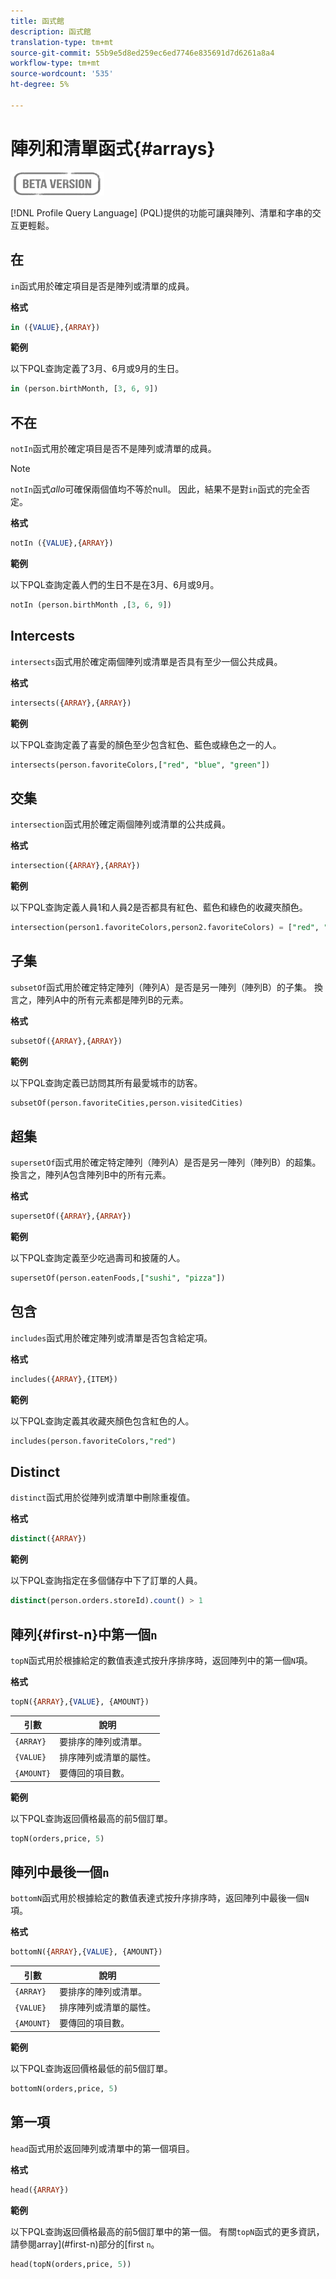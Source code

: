 ```yaml
---
title: 函式館
description: 函式館
translation-type: tm+mt
source-git-commit: 55b9e5d8ed259ec6ed7746e835691d7d6261a8a4
workflow-type: tm+mt
source-wordcount: '535'
ht-degree: 5%

---
```


# 陣列和清單函式{#arrays}

![](../../assets/do-not-localize/badge.png)

[!DNL Profile Query Language] (PQL)提供的功能可讓與陣列、清單和字串的交互更輕鬆。

## 在

`in`函式用於確定項目是否是陣列或清單的成員。

**格式**

```sql
in ({VALUE},{ARRAY})
```

**範例**

以下PQL查詢定義了3月、6月或9月的生日。

```sql
in (person.birthMonth, [3, 6, 9])
```

## 不在

`notIn`函式用於確定項目是否不是陣列或清單的成員。

>[!NOTE]
>
>`notIn`函式&#x200B;*allo*&#x200B;可確保兩個值均不等於null。 因此，結果不是對`in`函式的完全否定。

**格式**

```sql
notIn ({VALUE},{ARRAY})
```

**範例**

以下PQL查詢定義人們的生日不是在3月、6月或9月。

```sql
notIn (person.birthMonth ,[3, 6, 9])
```

## Intercests

`intersects`函式用於確定兩個陣列或清單是否具有至少一個公共成員。

**格式**

```sql
intersects({ARRAY},{ARRAY})
```

**範例**

以下PQL查詢定義了喜愛的顏色至少包含紅色、藍色或綠色之一的人。

```sql
intersects(person.favoriteColors,["red", "blue", "green"])
```

## 交集

`intersection`函式用於確定兩個陣列或清單的公共成員。

**格式**

```sql
intersection({ARRAY},{ARRAY})
```

**範例**

以下PQL查詢定義人員1和人員2是否都具有紅色、藍色和綠色的收藏夾顏色。

```sql
intersection(person1.favoriteColors,person2.favoriteColors) = ["red", "blue", "green"]
```

## 子集

`subsetOf`函式用於確定特定陣列（陣列A）是否是另一陣列（陣列B）的子集。 換言之，陣列A中的所有元素都是陣列B的元素。

**格式**

```sql
subsetOf({ARRAY},{ARRAY})
```

**範例**

以下PQL查詢定義已訪問其所有最愛城市的訪客。

```sql
subsetOf(person.favoriteCities,person.visitedCities)
```

## 超集

`supersetOf`函式用於確定特定陣列（陣列A）是否是另一陣列（陣列B）的超集。 換言之，陣列A包含陣列B中的所有元素。

**格式**

```sql
supersetOf({ARRAY},{ARRAY})
```

**範例**

以下PQL查詢定義至少吃過壽司和披薩的人。

```sql
supersetOf(person.eatenFoods,["sushi", "pizza"])
```

## 包含

`includes`函式用於確定陣列或清單是否包含給定項。

**格式**

```sql
includes({ARRAY},{ITEM})
```

**範例**

以下PQL查詢定義其收藏夾顏色包含紅色的人。

```sql
includes(person.favoriteColors,"red")
```

## Distinct

`distinct`函式用於從陣列或清單中刪除重複值。

**格式**

```sql
distinct({ARRAY})
```

**範例**

以下PQL查詢指定在多個儲存中下了訂單的人員。

```sql
distinct(person.orders.storeId).count() > 1
```

## 陣列{#first-n}中第一個`n`

`topN`函式用於根據給定的數值表達式按升序排序時，返回陣列中的第一個`N`項。

**格式**

```sql
topN({ARRAY},{VALUE}, {AMOUNT})
```

| 引數 | 說明 |
| --------- | ----------- |
| `{ARRAY}` | 要排序的陣列或清單。 |
| `{VALUE}` | 排序陣列或清單的屬性。 |
| `{AMOUNT}` | 要傳回的項目數。 |

**範例**

以下PQL查詢返回價格最高的前5個訂單。

```sql
topN(orders,price, 5)
```

## 陣列中最後一個`n`

`bottomN`函式用於根據給定的數值表達式按升序排序時，返回陣列中最後一個`N`項。

**格式**

```sql
bottomN({ARRAY},{VALUE}, {AMOUNT})
```

| 引數 | 說明 |
| --------- | ----------- | 
| `{ARRAY}` | 要排序的陣列或清單。 |
| `{VALUE}` | 排序陣列或清單的屬性。 |
| `{AMOUNT}` | 要傳回的項目數。 |

**範例**

以下PQL查詢返回價格最低的前5個訂單。

```sql
bottomN(orders,price, 5)
```

## 第一項

`head`函式用於返回陣列或清單中的第一個項目。

**格式**

```sql
head({ARRAY})
```

**範例**

以下PQL查詢返回價格最高的前5個訂單中的第一個。 有關`topN`函式的更多資訊，請參閱array](#first-n)部分的[first `n`。

```sql
head(topN(orders,price, 5))
```
